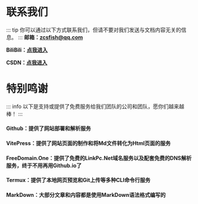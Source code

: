 # 联系我们
::: tip
你可以通过以下方式联系我们，但请不要对我们发送与文档内容无关的信息。
:::
**邮箱：zcsfish@qq.com**

**BiliBili：[点我进入](https://b23.tv/yZqmGNm)**

**CSDN：[点我进入](https://blog.csdn.net/2401_86574164)**

# 特别鸣谢
::: info
以下是支持或提供了免费服务给我们团队的公司和团队，愿你们越来越棒！
:::

#### Github：提供了网站部署和解析服务

#### VitePress：提供了网站页面的制作和将Md文件转化为Html页面的服务

#### FreeDomain.One：提供了免费的LinkPc.Net域名服务以及配套免费的DNS解析服务，终于不用再用Github.io了

#### Termux：提供了本地网页预览和Git上传等多种CLI命令行服务

#### MarkDown：大部分文章和内容都是使用MarkDown语法格式编写的